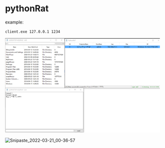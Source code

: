 # pythonRat

example:

```
client.exe 127.0.0.1 1234
```



![Snipaste_2022-03-27_22-21-24](https://github.com/BeasMusk/pythonRat/blob/main/img/Snipaste_2022-03-27_22-21-24.png)




![Snipaste_2022-03-21_00-36-57](https://user-images.githubusercontent.com/88264212/159173879-319273fa-93d4-4043-8350-c909dc73eec9.png)
